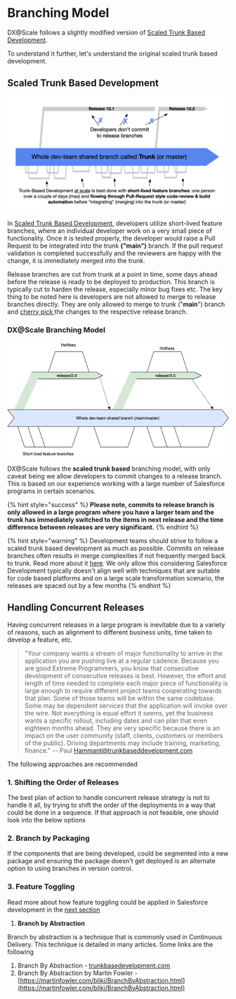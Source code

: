 # Branching Model

DX@Scale follows a slightly modified version of [Scaled Trunk Based Development](https://trunkbaseddevelopment.com/).

To understand it further, let's understand the original scaled trunk based development.

## Scaled Trunk Based Development

![Scaled Trunk Based Development (c) trunkbaseddevelopment.com](<../../.gitbook/assets/image (7) (1) (1) (1).png>)

In [Scaled Trunk Based Development](https://trunkbaseddevelopment.com), developers utilize short-lived feature branches, where an individual developer work on a very small piece of functionality. Once it is tested properly, the developer would raise a Pull Request to be integrated into the trunk **("main")** branch. If the pull request validation is completed successfully and the reviewers are happy with the change, it is immediately merged into the trunk.

Release branches are cut from trunk at a point in time, some days ahead before the release is ready to be deployed to production. This branch is typically cut to harden the release, especially minor bug fixes etc. The key thing to be noted here is developers are not allowed to merge to release branches directly. They are only allowed to merge to trunk ("**main**") branch and [cherry pick ](https://www.atlassian.com/git/tutorials/cherry-pick)the changes to the respective release branch.

### DX@Scale Branching Model

![DX@Scale branching model](<../../.gitbook/assets/brannchingmodel (1).png>)

DX@Scale follows the **scaled trunk based** branching model, with only caveat being we allow developers to commit changes to a release branch. This is based on our experience working with a large number of Salesforce programs in certain scenarios.

{% hint style="success" %}
**Please note, commits to release branch is only allowed in a large program where you have a larger team and the trunk has immediately switched to the items in next release and the time difference between releases are very significant.**
{% endhint %}

{% hint style="warning" %}
Development teams should strive to follow a scaled trunk based development as much as possible. Commits on release branches often results in merge complexities if not frequently merged back to trunk. Read more about it [here](https://trunkbaseddevelopment.com/branch-for-release/). We only allow this considering Salesforce Development typically doesn't align well with techniques that are suitable for code based platforms and on a large scale transformation scenario, the releases are spaced out by a few months
{% endhint %}

## Handling Concurrent Releases

Having concurrent releases in a large program is inevitable due to a variety of reasons, such as alignment to different business units, time taken to develop a feature, etc.

> "Your company wants a stream of major functionality to arrive in the application you are pushing live at a regular cadence. Because you are good Extreme Programmers, you know that consecutive development of consecutive releases is best. However, the effort and length of time needed to complete each major piece of functionality is large enough to require different project teams cooperating towards that plan. Some of those teams will be within the same codebase. Some may be dependent services that the application will invoke over the wire. Not everything is equal effort it seems, yet the business wants a specific rollout, including dates and can plan that even eighteen months ahead. They are very specific because there is an impact on the user community (staff, clients, customers or members of the public). Driving departments may include training, marketing, finance." -- Paul Hammant@trunkbaseddevelopment.com

The following approaches are recommended

### 1. Shifting the Order of Releases

The best plan of action to handle concurrent release strategy is not to handle it all, by trying to shift the order of the deployments in a way that could be done in a sequence. If that approach is not feasible, one should look into the below options

### 2. Branch by Packaging

If the components that are being developed, could be segmented into a new package and ensuring the package doesn't get deployed is an alternate option to using branches in version control.

### 3. Feature Toggling

Read more about how feature toggling could be applied in Salesforce development in the [next section](feature-toggling.md)

1. **Branch by Abstraction**

Branch by abstraction is a technique that is commonly used in Continuous Delivery. This technique is detailed in many articles. Some links are the following

1. Branch By Abstraction - [trunkbasedevelopment.com](https://trunkbaseddevelopment.com/branch-by-abstraction/)
2. Branch By Abstraction by Martin Fowler - [https://martinfowler.com/bliki/BranchByAbstraction.html](https://martinfowler.com/bliki/BranchByAbstraction.html)
